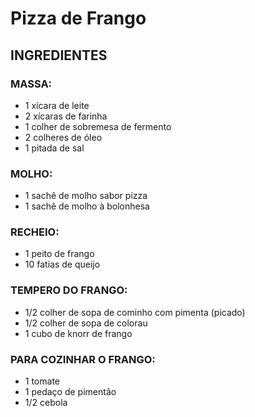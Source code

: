 # Pizza de Frango

## INGREDIENTES



### MASSA:

- 1 xícara de leite
- 2 xícaras de farinha
- 1 colher de sobremesa de fermento
- 2 colheres de óleo
- 1 pitada de sal

### MOLHO:

- 1 sachê de molho sabor pizza
- 1 sachê de molho à bolonhesa

### RECHEIO:

- 1 peito de frango
- 10 fatias de queijo

### TEMPERO DO FRANGO:

- 1/2 colher de sopa de cominho com pimenta (picado)
- 1/2 colher de sopa de colorau
- 1 cubo de knorr de frango

### PARA COZINHAR O FRANGO:

- 1 tomate
- 1 pedaço de pimentão
- 1/2 cebola